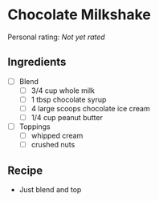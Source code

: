<!-- Do not modify sections with "AUTO-*". They are updated by make.py -->

# Chocolate Milkshake

<!-- rating=0; (User can specify rating on scale of 1-5) -->
<!-- AUTO-UserRating -->
Personal rating: *Not yet rated*
<!-- /AUTO-UserRating -->

<!-- TODO: Capture image for Chocolate Milkshake -->

## Ingredients

* [ ] Blend
    * [ ] 3/4 cup whole milk
    * [ ] 1 tbsp chocolate syrup
    * [ ] 4 large scoops chocolate ice cream
    * [ ] 1/4 cup peanut butter
* [ ] Toppings
    * [ ] whipped cream
    * [ ] crushed nuts

## Recipe

* Just blend and top
